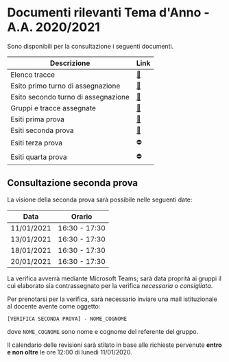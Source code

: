 # Documenti rilevanti Tema d'Anno - A.A. 2020/2021

Sono disponibili per la consultazione i seguenti documenti.

| Descrizione                         | Link                                        	|
| ----------------------------------- | -----------------------------------------------	|
| Elenco tracce                       | [:link:](documenti/tracce.pdf)              	|
| Esito primo turno di assegnazione   | [:link:](documenti/esito_primo_turno.pdf)   	|
| Esito secondo turno di assegnazione | [:link:](documenti/esito_secondo_turno.pdf) 	|
| Gruppi e tracce assegnate           | [:link:](documenti/gruppi.pdf)              	|
| Esiti prima prova                   | [:link:](documenti/risultato_prima_prova.pdf)	|
| Esiti seconda prova                 | [:link:](documenti/risultato_seconda_prova.pdf) |
| Esiti terza prova                   | :no_entry:                                  	|
| Esiti quarta prova                  | :no_entry:                                  	|

## Consultazione seconda prova

La visione della seconda prova sarà possibile nelle seguenti date:

| Data       | Orario        |
| ---------- | ------------- |
| 11/01/2021 | 16:30 - 17:30 |
| 13/01/2021 | 16:30 - 17:30 |
| 18/01/2021 | 16:30 - 17:30 |
| 20/01/2021 | 16:30 - 17:30 |

La verifica avverrà mediante Microsoft Teams; sarà data proprità ai gruppi il cui elaborato sia contrassegnato per la verifica *necessaria* o *consigliata*.

Per prenotarsi per la verifica, sarà necessario inviare una mail istituzionale al docente avente come oggetto:

```
[VERIFICA SECONDA PROVA] - NOME_COGNOME
```

dove `NOME_COGNOME` sono nome e cognome del referente del gruppo.

Il calendario delle revisioni sarà stilato in base alle richieste pervenute **entro e non oltre** le ore 12:00 di lunedì 11/01/2020.
